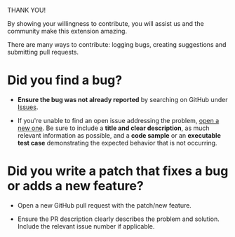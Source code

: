 THANK YOU!

By showing your willingness to contribute, you will assist us and the community make this extension amazing.

There are many ways to contribute: logging bugs, creating suggestions and submitting pull requests.

# Did you find a bug?  
- **Ensure the bug was not already reported** by searching on GitHub under [Issues](https://github.com/solidify/vsts-extension-chuck-norris/issues).

- If you're unable to find an open issue addressing the problem, [open a new one](https://github.com/solidify/vsts-extension-chuck-norris/issues/new). Be sure to include a **title and clear description**, as much relevant information as possible, and a **code sample** or an **executable test case** demonstrating the expected behavior that is not occurring.


# Did you write a patch that fixes a bug or adds a new feature?  
- Open a new GitHub pull request with the patch/new feature.
  
- Ensure the PR description clearly describes the problem and solution. Include the relevant issue number if applicable.
